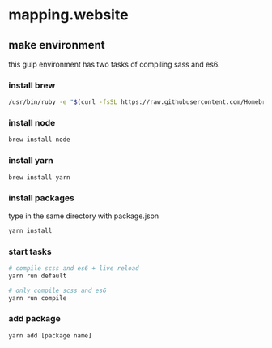 # mapping.website

## make environment
this gulp environment has two tasks of compiling sass and es6.

### install brew
```bash
/usr/bin/ruby -e "$(curl -fsSL https://raw.githubusercontent.com/Homebrew/install/master/install)"
```

### install node
```bash
brew install node
```

### install yarn
```bash
brew install yarn
```

### install packages
type in the same directory with package.json  
```bash
yarn install
```

### start tasks
```bash
# compile scss and es6 + live reload
yarn run default

# only compile scss and es6
yarn run compile
```

### add package
```bash
yarn add [package name]
```
